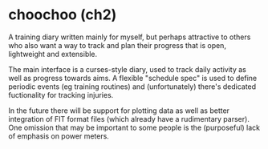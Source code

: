 
# choochoo (ch2)

A training diary written mainly for myself, but perhaps attractive to others
who also want a way to track and plan their progress that is open, lightweight
and extensible.

The main interface is a curses-style diary, used to track daily activity
as well as progress towards aims.  A flexible "schedule spec" is used to
define periodic events (eg training routines) and (unfortunately) there's 
dedicated fuctionality for tracking injuries.

In the future there will be support for plotting data as well as better
integration of FIT format files (which already have a rudimentary parser).
One omission that may be important to some people is the (purposeful)
lack of emphasis on power meters.
